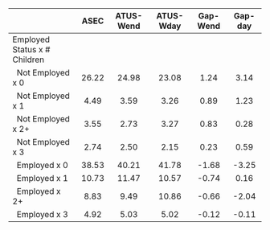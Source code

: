 
|                      |         ASEC |    ATUS-Wend |    ATUS-Wday |     Gap-Wend |      Gap-day |
| -------------------- | :----------: | :----------: | :----------: | :----------: | :----------: |
| Employed Status x # Children |              |              |              |              |              |
| &nbsp;&nbsp;Not Employed x 0 |        26.22 |        24.98 |        23.08 |         1.24 |         3.14 |
| &nbsp;&nbsp;Not Employed x 1 |         4.49 |         3.59 |         3.26 |         0.89 |         1.23 |
| &nbsp;&nbsp;Not Employed x 2+ |         3.55 |         2.73 |         3.27 |         0.83 |         0.28 |
| &nbsp;&nbsp;Not Employed x 3 |         2.74 |         2.50 |         2.15 |         0.23 |         0.59 |
| &nbsp;&nbsp;Employed x 0 |        38.53 |        40.21 |        41.78 |        -1.68 |        -3.25 |
| &nbsp;&nbsp;Employed x 1 |        10.73 |        11.47 |        10.57 |        -0.74 |         0.16 |
| &nbsp;&nbsp;Employed x 2+ |         8.83 |         9.49 |        10.86 |        -0.66 |        -2.04 |
| &nbsp;&nbsp;Employed x 3 |         4.92 |         5.03 |         5.02 |        -0.12 |        -0.11 |

